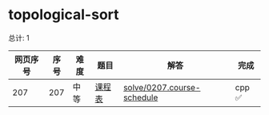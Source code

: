 # topological-sort

<!--- table -->


总计: 1

| 网页序号 | 序号 | 难度 | 题目                    | 解答                      | 完成 |
| ---- | ---- | ---- | ------------------ | ---------------- | -------- | 
| 207 | 207 | 中等 | [课程表](https://leetcode.cn/problems/course-schedule/description/) | [solve/0207.course-schedule](../solve/0207.course-schedule)| cpp ✅ |
